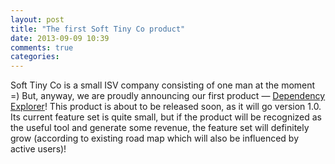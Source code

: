 ```yaml
---
layout: post
title: "The first Soft Tiny Co product"
date: 2013-09-09 10:39
comments: true
categories:
---
```


Soft Tiny Co is a small ISV company consisting of one man at the moment =) But, anyway, we are proudly announcing our first product — [Dependency Explorer](/products/dependency-explorer)! This product is about to be released soon, as it will go version 1.0. Its current feature set is quite small, but if the product will be recognized as the useful tool and generate some revenue, the feature set will definitely grow (according to existing road map which will also be influenced by active users)!
